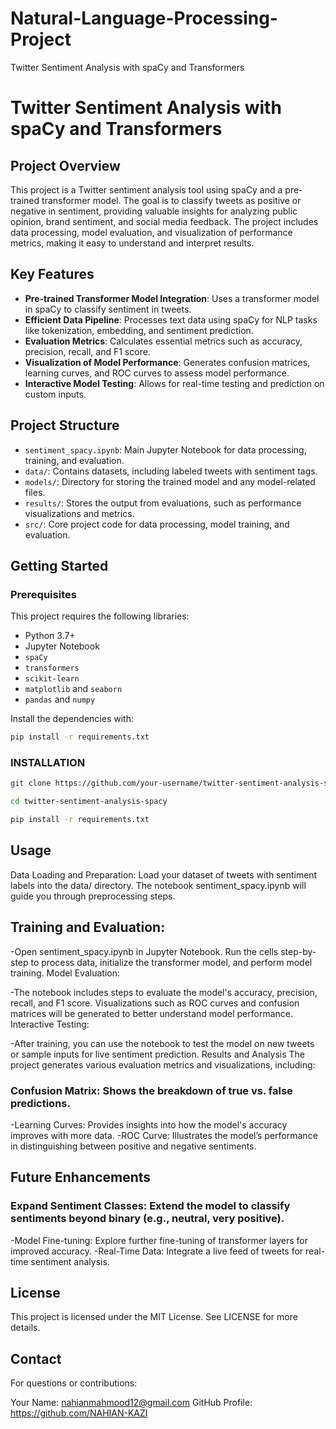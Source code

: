 # Natural-Language-Processing-Project
Twitter Sentiment Analysis with spaCy and Transformers
# Twitter Sentiment Analysis with spaCy and Transformers

## Project Overview
This project is a Twitter sentiment analysis tool using spaCy and a pre-trained transformer model. The goal is to classify tweets as positive or negative in sentiment, providing valuable insights for analyzing public opinion, brand sentiment, and social media feedback. The project includes data processing, model evaluation, and visualization of performance metrics, making it easy to understand and interpret results.

## Key Features
- **Pre-trained Transformer Model Integration**: Uses a transformer model in spaCy to classify sentiment in tweets.
- **Efficient Data Pipeline**: Processes text data using spaCy for NLP tasks like tokenization, embedding, and sentiment prediction.
- **Evaluation Metrics**: Calculates essential metrics such as accuracy, precision, recall, and F1 score.
- **Visualization of Model Performance**: Generates confusion matrices, learning curves, and ROC curves to assess model performance.
- **Interactive Model Testing**: Allows for real-time testing and prediction on custom inputs.

## Project Structure
- `sentiment_spacy.ipynb`: Main Jupyter Notebook for data processing, training, and evaluation.
- `data/`: Contains datasets, including labeled tweets with sentiment tags.
- `models/`: Directory for storing the trained model and any model-related files.
- `results/`: Stores the output from evaluations, such as performance visualizations and metrics.
- `src/`: Core project code for data processing, model training, and evaluation.

## Getting Started

### Prerequisites
This project requires the following libraries:
- Python 3.7+
- Jupyter Notebook
- `spaCy`
- `transformers`
- `scikit-learn`
- `matplotlib` and `seaborn`
- `pandas` and `numpy`

Install the dependencies with:
```bash
pip install -r requirements.txt
```
### INSTALLATION
```bash
git clone https://github.com/your-username/twitter-sentiment-analysis-spacy.git
```
```bash
cd twitter-sentiment-analysis-spacy
```
```bash
pip install -r requirements.txt
```

## Usage
Data Loading and Preparation: Load your dataset of tweets with sentiment labels into the data/ directory. The notebook sentiment_spacy.ipynb will guide you through preprocessing steps.

## Training and Evaluation:

-Open sentiment_spacy.ipynb in Jupyter Notebook.
Run the cells step-by-step to process data, initialize the transformer model, and perform model training.
Model Evaluation:

-The notebook includes steps to evaluate the model's accuracy, precision, recall, and F1 score.
Visualizations such as ROC curves and confusion matrices will be generated to better understand model performance.
Interactive Testing:

-After training, you can use the notebook to test the model on new tweets or sample inputs for live sentiment prediction.
Results and Analysis
The project generates various evaluation metrics and visualizations, including:

### Confusion Matrix: Shows the breakdown of true vs. false predictions.
-Learning Curves: Provides insights into how the model's accuracy improves with more data.
-ROC Curve: Illustrates the model’s performance in distinguishing between positive and negative sentiments.

## Future Enhancements

### Expand Sentiment Classes: Extend the model to classify sentiments beyond binary (e.g., neutral, very positive).
-Model Fine-tuning: Explore further fine-tuning of transformer layers for improved accuracy.
-Real-Time Data: Integrate a live feed of tweets for real-time sentiment analysis.
## License
This project is licensed under the MIT License. See LICENSE for more details.

## Contact
For questions or contributions:

Your Name: nahianmahmood12@gmail.com
GitHub Profile: https://github.com/NAHIAN-KAZI
